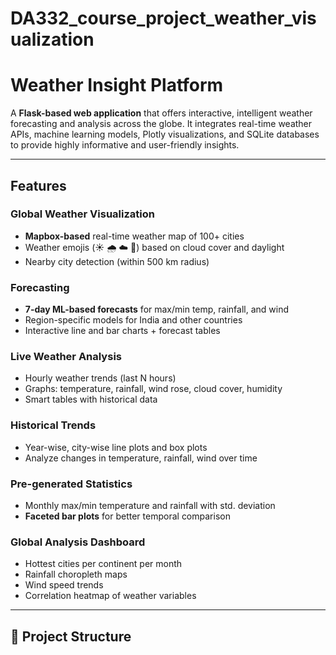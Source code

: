 # DA332_course_project_weather_visualization
# Weather Insight Platform

A **Flask-based web application** that offers interactive, intelligent weather forecasting and analysis across the globe. It integrates real-time weather APIs, machine learning models, Plotly visualizations, and SQLite databases to provide highly informative and user-friendly insights.

---

## Features

### Global Weather Visualization
- **Mapbox-based** real-time weather map of 100+ cities
- Weather emojis (☀️ 🌧️ ☁️ 🌙) based on cloud cover and daylight
- Nearby city detection (within 500 km radius)

### Forecasting
- **7-day ML-based forecasts** for max/min temp, rainfall, and wind
- Region-specific models for India and other countries
- Interactive line and bar charts + forecast tables

### Live Weather Analysis
- Hourly weather trends (last N hours)
- Graphs: temperature, rainfall, wind rose, cloud cover, humidity
- Smart tables with historical data

### Historical Trends
- Year-wise, city-wise line plots and box plots
- Analyze changes in temperature, rainfall, wind over time

### Pre-generated Statistics
- Monthly max/min temperature and rainfall with std. deviation
- **Faceted bar plots** for better temporal comparison

### Global Analysis Dashboard
- Hottest cities per continent per month
- Rainfall choropleth maps
- Wind speed trends
- Correlation heatmap of weather variables

---

## 📁 Project Structure



